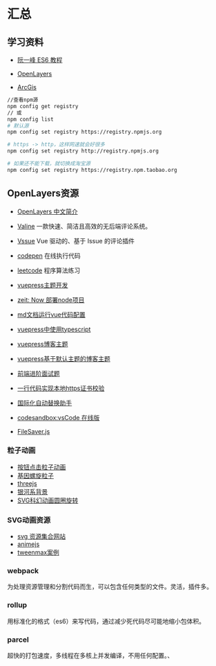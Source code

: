 
# 汇总

## 学习资料

- [阮一峰 ES6 教程](http://es6.ruanyifeng.com/)

- [OpenLayers](http://openlayers.org)

- [ArcGis](http://www.arcgis.com/index.html)

```bash
//查看npm源
npm config get registry
// 或
npm config list
# 默认源
npm config set registry https://registry.npmjs.org

# https -> http，这样网速就会好很多
npm config set registry http://registry.npmjs.org 

# 如果还不能下载，就切换成淘宝源
npm config set registry https://registry.npm.taobao.org
```
## OpenLayers资源

- [OpenLayers 中文简介](https://segmentfault.com/a/1190000009679800#articleHeader24)
- [Valine](https://valine.js.org) 一款快速、简洁且高效的无后端评论系统。

- [Vssue](https://vssue.js.org/zh/) Vue 驱动的、基于 Issue 的评论插件
- [codepen](https://codepen.io/) 在线执行代码
- [leetcode](https://leetcode-cn.com/) 程序算法练习

- [vuepress主题开发](https://v1.vuepress.vuejs.org/zh/theme/default-theme-config.html)
- [zeit: Now 部署node项目](https://zeit.co/dashboard)
- [md文档运行vue代码配置](http://daxigua.me/vuepress-plugin-demo-block/zh/)
- [vuepress中使用typescript](https://vuepress.github.io/zh/plugins/typescript/)
- [vuepress博客主题](https://vuepress-theme-reco.recoluan.com/)
- [vuepress基于默认主题的博客主题](https://github.com/xuzhongpeng/vuepress-theme-reform)
- [前端进阶面试题](https://muyiy.cn/question/)
- [一行代码实现本地https证书校验](https://github.com/FiloSottile/mkcert)
- [国际化自动替换助手](https://github.com/alibaba/kiwi)
- [codesandbox:vsCode 在线版](https://codesandbox.io/)
- [FileSaver.js](https://github.com/eligrey/FileSaver.js)

### 粒子动画
- [按钮点击粒子动画](https://tympanus.net/codrops/2018/04/25/particle-effects-for-buttons/)
- [基因螺旋粒子](https://github.com/jackrugile/3d-particle-explorations)
- [threejs](https://github.com/Mamboleoo/DecorativeBackgrounds/)
- [银河系背景](http://www.htmleaf.com/html5/html5-canvas/201707294656.html)
- [SVG科幻动画圆圈旋转](https://wow.techbrood.com/fiddle/32230)

### SVG动画资源
- [svg 资源集合网站](http://svgtrick.com/)
- [animejs](https://animejs.com/)
- [tweenmax案例](https://www.tweenmax.com.cn/cool/)

### webpack
为处理资源管理和分割代码而生，可以包含任何类型的文件。灵活，插件多。

### rollup
用标准化的格式（es6）来写代码，通过减少死代码尽可能地缩小包体积。

### parcel
超快的打包速度，多线程在多核上并发编译，不用任何配置。、

